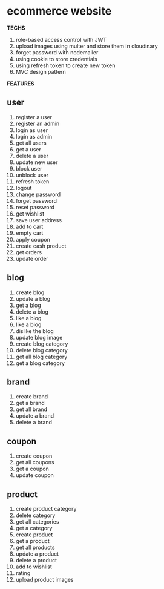 # ecommerce website

**TECHS**
1. role-based access control with JWT
2. upload images using multer and store them in cloudinary
3. forget password with nodemailer
4. using cookie to store credentials
5. using refresh token to create new token
6. MVC design pattern

**FEATURES**

## user
1. register a user
2. register an admin
3. login as user
4. login as admin
5. get all users
6. get a user
7. delete a user
8. update new user
9. block user
10. unblock user
11. refresh token
12. logout
13. change password
14. forget password
15. reset password
16. get wishlist
17. save user address
18. add to cart
19. empty cart
20. apply coupon
21. create cash product
22. get orders
23. update order

## blog
1. create blog
2. update a blog
3. get a blog
4. delete a blog
5. like a blog
6. like a blog
7. dislike the blog
8. update blog image
9. create blog category
10. delete blog category
11. get all blog category
12. get a blog category

## brand
1. create brand
2. get a brand
3. get all brand
4. update a brand
5. delete a brand

## coupon 
1. create coupon
2. get all coupons
3. get a coupon
4. update coupon

## product
1. create product category
2. delete category
3. get all categories
4. get a category
5. create product
6. get a product
7. get all products
8. update a product
9. delete a product
10. add to wishlist
11. rating
12. upload product images

